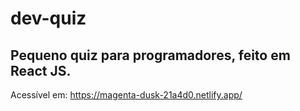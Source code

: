 # dev-quiz

## Pequeno quiz para programadores, feito em React JS.

Acessível em: https://magenta-dusk-21a4d0.netlify.app/
